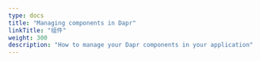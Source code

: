 ```yaml
---
type: docs
title: "Managing components in Dapr"
linkTitle: "组件"
weight: 300
description: "How to manage your Dapr components in your application"
---
```


